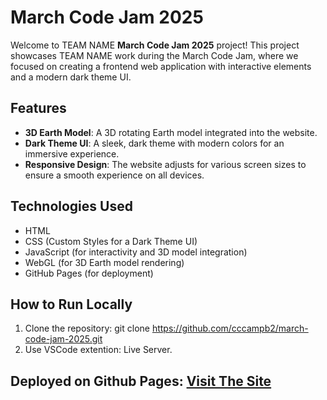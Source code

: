 # March Code Jam 2025

Welcome to TEAM NAME **March Code Jam 2025** project! This project showcases TEAM NAME work during the March Code Jam, where we focused on creating a frontend web application with interactive elements and a modern dark theme UI.

## Features

- **3D Earth Model**: A 3D rotating Earth model integrated into the website.
- **Dark Theme UI**: A sleek, dark theme with modern colors for an immersive experience.
- **Responsive Design**: The website adjusts for various screen sizes to ensure a smooth experience on all devices.

## Technologies Used

- HTML
- CSS (Custom Styles for a Dark Theme UI)
- JavaScript (for interactivity and 3D model integration)
- WebGL (for 3D Earth model rendering)
- GitHub Pages (for deployment)

## How to Run Locally

1. Clone the repository:
   git clone https://github.com/cccampb2/march-code-jam-2025.git
2. Use VSCode extention: Live Server.

## Deployed on Github Pages: [Visit The Site](https://cccampb2.github.io/march-code-jam-2025/)
